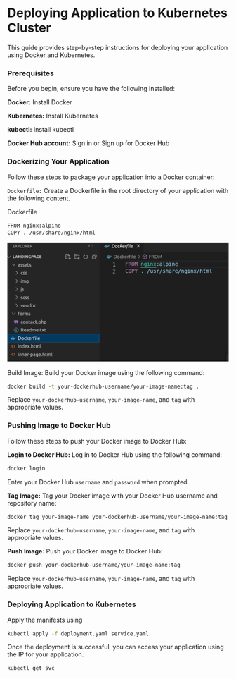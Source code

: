 # Deploying Application to Kubernetes Cluster

This guide provides step-by-step instructions for deploying your application using Docker and Kubernetes.

### Prerequisites

Before you begin, ensure you have the following installed:

**Docker:** Install Docker

**Kubernetes:** Install Kubernetes

**kubectl:** Install kubectl

**Docker Hub account:** Sign in or Sign up for Docker Hub

### Dockerizing Your Application

Follow these steps to package your application into a Docker container:

`Dockerfile:` Create a Dockerfile in the root directory of your application with the following content.

Dockerfile
```bash
FROM nginx:alpine
COPY . /usr/share/nginx/html
```

![Alt text](image.png)


Build Image: Build your Docker image using the following command:

```bash
docker build -t your-dockerhub-username/your-image-name:tag .
```

Replace `your-dockerhub-username`, `your-image-name`, and `tag` with appropriate values.

### Pushing Image to Docker Hub

Follow these steps to push your Docker image to Docker Hub:

**Login to Docker Hub:** Log in to Docker Hub using the following command:

```bash
docker login
```
Enter your Docker Hub `username` and `password` when prompted.

**Tag Image:** Tag your Docker image with your Docker Hub username and repository name:

```bash
docker tag your-image-name your-dockerhub-username/your-image-name:tag
```
Replace `your-dockerhub-username`, `your-image-name`, and `tag` with appropriate values.

**Push Image:** Push your Docker image to Docker Hub:

```bash
docker push your-dockerhub-username/your-image-name:tag
```
Replace `your-dockerhub-username`, `your-image-name`, and `tag` with appropriate values.

### Deploying Application to Kubernetes

Apply the manifests using
```bash
kubectl apply -f deployment.yaml service.yaml
```

Once the deployment is successful, you can access your application using the IP for your application.

```bash
kubectl get svc
```
